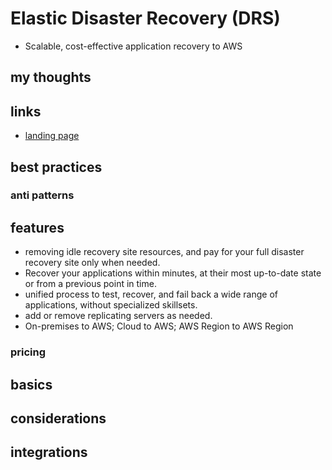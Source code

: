 # Elastic Disaster Recovery (DRS)

- Scalable, cost-effective application recovery to AWS

## my thoughts

## links

- [landing page](https://aws.amazon.com/disaster-recovery/?did=ap_card&trk=ap_card)

## best practices

### anti patterns

## features

- removing idle recovery site resources, and pay for your full disaster recovery site only when needed.
- Recover your applications within minutes, at their most up-to-date state or from a previous point in time.
- unified process to test, recover, and fail back a wide range of applications, without specialized skillsets.
- add or remove replicating servers as needed.
- On-premises to AWS; Cloud to AWS; AWS Region to AWS Region

### pricing

## basics

## considerations

## integrations
